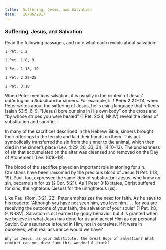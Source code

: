 ```yaml
---
title:  Suffering, Jesus, and Salvation
date:   18/06/2017
---
```


### Suffering, Jesus, and Salvation 

Read the following passages, and note what each reveals about salvation: 

`1 Pet. 1:2`

`1 Pet. 1:8, 9`

`1 Pet. 1:18, 19`

`1 Pet. 2:22–25`

`1 Pet. 3:18` 

When Peter mentions salvation, it is usually in the context of Jesus’ suffering as a Substitute for sinners. For example, in 1 Peter 2:22–24, when Peter writes about the suffering of Jesus, he is using language that reflects Isaiah 53:5, 6, 9. “[Jesus] bore our sins in His own body” on the cross and “by whose stripes you were healed” (1 Pet. 2:24, NKJV) reveal the ideas of substitution and sacrifice.

In many of the sacrifices described in the Hebrew Bible, sinners brought their offerings to the temple and laid their hands on them. This act symbolically transferred the sin from the sinner to the animal, which then died in the sinner’s place (Lev. 4:29, 30, 33, 34; 14:10–13). The uncleanness of sin that accumulated on the altar was cleansed and removed on the Day of Atonement (Lev. 16:16–19). 

The blood of the sacrifice played an important role in atoning for sin. Christians have been ransomed by the precious blood of Jesus (1 Pet. 1:18, 19). Paul, too, expressed the same idea of substitution: Jesus, who knew no sin, became sin for us (2 Cor. 5:21). As 1 Peter 3:18 states, Christ suffered for sins, the righteous (Jesus) for the unrighteous (us).

Like Paul (Rom. 3:21, 22), Peter emphasizes the need for faith. As he says to his readers: “Although you have not seen him, you love him . . . for you are receiving the outcome of your faith, the salvation of your souls” (1 Pet. 1:8, 9, NRSV). Salvation is not earned by godly behavior, but it is granted when we believe in what Jesus has done for us and accept Him as our personal Savior. Our assurance is found in Him, not in ourselves. If it were in ourselves, what real assurance would we have?

`Why is Jesus, as your Substitute, the Great Hope of salvation? What comfort can you draw from this wonderful truth?`